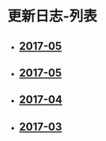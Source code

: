 # 更新日志-列表

* ## [2017-05](/part5/2017-06.md)
* ## [2017-05](/part5/2017-05.md)
* ## [2017-04](/part5/2017-04.md)
* ## [2017-03](/part5/2017-03.md)





